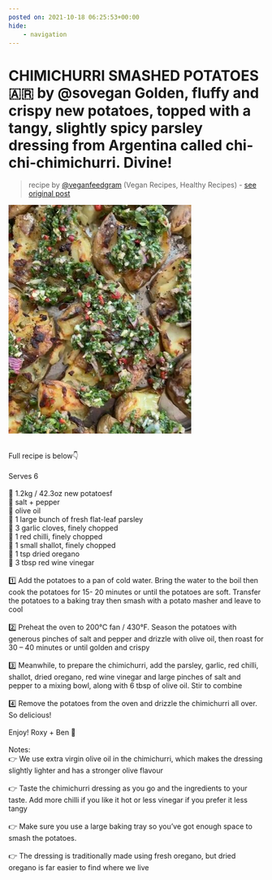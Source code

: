 ```yaml
---
posted on: 2021-10-18 06:25:53+00:00
hide:
    - navigation
---
```


# CHIMICHURRI SMASHED POTATOES 🇦🇷 by @sovegan Golden, fluffy and crispy new potatoes, topped with a tangy, slightly spicy parsley dressing from Argentina called chi-chi-chimichurri. Divine! 

> recipe by [@veganfeedgram](https://www.instagram.com/veganfeedgram/) 
(Vegan Recipes, Healthy Recipes) - [see original post](https://instagram.com/p/CVKOr2rJaKV)

![](../img/veganfeedgram_18-10-2021_0610.png)

 \
Full recipe is below👇\
 \
Serves 6\
 \
🌿 1.2kg / 42.3oz new potatoesf\
🌿 salt + pepper\
🌿 olive oil\
🌿 1 large bunch of fresh flat-leaf parsley\
🌿 3 garlic cloves, finely chopped\
🌿 1 red chilli, finely chopped\
🌿 1 small shallot, finely chopped\
🌿 1 tsp dried oregano\
🌿 3 tbsp red wine vinegar\
 \
1️⃣ Add the potatoes to a pan of cold water. Bring the water to the boil then cook the potatoes for 15- 20 minutes or until the potatoes are soft. Transfer the potatoes to a baking tray then smash with a potato masher and leave to cool\
 \
2️⃣ Preheat the oven to 200°C fan / 430°F. Season the potatoes with generous pinches of salt and pepper and drizzle with olive oil, then roast for 30 – 40 minutes or until golden and crispy\
 \
3️⃣ Meanwhile, to prepare the chimichurri, add the parsley, garlic, red chilli, shallot, dried oregano, red wine vinegar and large pinches of salt and pepper to a mixing bowl, along with 6 tbsp of olive oil. Stir to combine\
 \
4️⃣ Remove the potatoes from the oven and drizzle the chimichurri all over. So delicious!\
\
Enjoy! Roxy + Ben 💚\
 \
Notes:\
👉 We use extra virgin olive oil in the chimichurri, which makes the dressing slightly lighter and has a stronger olive flavour\
\
👉 Taste the chimichurri dressing as you go and the ingredients to your taste. Add more chilli if you like it hot or less vinegar if you prefer it less tangy\
\
👉 Make sure you use a large baking tray so you’ve got enough space to smash the potatoes.\
\
👉 The dressing is traditionally made using fresh oregano, but dried oregano is far easier to find where we live 